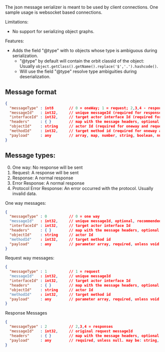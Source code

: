 The json message serializer is meant to be used by client connections.
One sample usage is websocket based connections.

Limitations:

 * No support for serializing object graphs.

Features:

 * Adds the field "@type" with to objects whose type is ambiguous during serialization.
    * "@type" by default will contain the orbit classId of the object: <br/>
      Usually `object.getClass().getName().replace('$','.').hashcode()`.
    * Will use the field "@type" resolve type ambiguities during deserialization.


Message format
----

```json
{
  "messageType" : int8       // 0 = oneWay; 1 = request; 2,3,4 - responses
  "messageId"   : int32,     // unique messageId (required for responses and requests)
  "interfaceId" : int32,     // target actor interface Id (required for oneway and requests)
  "headers"     : { }        // map with the message headers, optional
  "objectId"    : string     // actor Id (required for oneway and requests, may be null depending of the target)
  "methodId"    : int32,     // target method id (required for oneway and requests)
  "payload"     : any        // array, map, number, string, boolean, null (required may be null)
}
```

Message types:
----

0. One way: No response will be sent
1. Request: A response will be sent
2. Response: A normal response
3. Error Response: A normal response
4. Protocol Error Response: An error occurred with the protocol. Usually invalid data.


One way messages:

```json
{
  "messageType" : 0          // 0 = one way
  "messageId"   : int32,     // unique messageId, optional, recommended.
  "interfaceId" : int32,     // target actor interface Id
  "headers"     : { }        // map with the message headers, optional
  "objectId"    : string     // actor Id
  "methodId"    : int32,     // target method id
  "payload"     : any        // parameter array, required, unless void method
}
```

Request way messages:

```json
{
  "messageType" : 1          // 1 = request
  "messageId"   : int32,     // unique messageId
  "interfaceId" : int32,     // target actor interface Id
  "headers"     : { }        // map with the message headers, optional
  "objectId"    : string     // actor Id
  "methodId"    : int32,     // target method id
  "payload"     : any        // parameter array, required, unless void method
}
```

Response Messages

```json
{
  "messageType" : 2          // 2,3,4 = responses
  "messageId"   : int32,     // original request messageId
  "headers"     : { }        // map with the message headers, optional
  "payload"     : any        // required, unless null. may be: string, number, boolean, null, array, map
}
```
